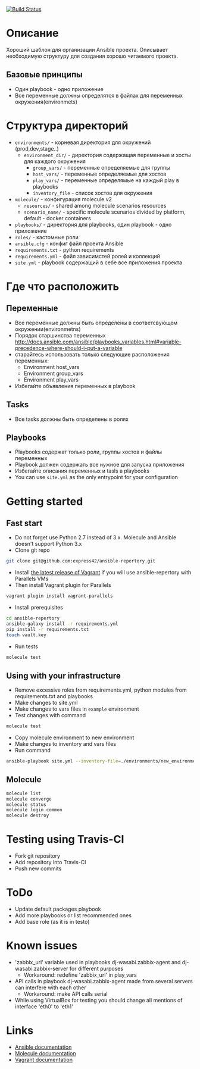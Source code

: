 [![Build Status](https://travis-ci.org/express42/ansible-repertory.svg?branch=master)](https://travis-ci.org/express42/ansible-repertory)

# Описание
Хороший шаблон для организации Ansible проекта. Описывает необходимую структуру для создания хорошо читаемого проекта.

## Базовые принципы
* Один playbook - одно приложение
* Все переменные должны определятся в файлах для переменных окружения(environmets) 

# Структура директорий

* `environments/` - корневая директория для окружений (prod,dev,stage..)
  * `environment_dir/` - директория содержащая переменные и хосты для каждого окружения
    * `group_vars/` - переменные определяемые для группы
    * `host_vars/` - переменные определяемые для хостов
    * `play_vars/` - переменные определямые на каждый play в playbooks
    * `inventory_file` - список хостов для окружения
* `molecule/` - конфигурация molecule v2
  * `resources/` - shared among molecule scenarios resources
  * `scenario_name/` - specific molecule scenarios divided by platform, default - docker containers
* `playbooks/` - директория для playbooks, один playbook - одно приложение
* `roles/` - кастомные роли
* `ansible.cfg` - конфиг файл проекта Ansible
* `requirements.txt` - python requirements
* `requirements.yml` - файл зависимстей ролей и коллекций
* `site.yml` - playbook содержащий в себе все приложения проекта

# Где что расположить

## Переменные
* Все переменные должны быть определены в соответсвующем окружении(environmetns)
* Порядок старшинства переменных http://docs.ansible.com/ansible/playbooks_variables.html#variable-precedence-where-should-i-put-a-variable
* старайтесь использовать только следующие расположения переменных:
  * Environment host_vars
  * Environment group_vars
  * Environment play_vars
* Избегайте объявления переменных в playbook

## Tasks
* Все tasks должны быть определены в ролях

## Playbooks
* Playbooks содержат только роли, группы хостов и файлы переменных
* Playbook должен содержать все нужное для запуска приложения
* Избегайте описания переменных и tasls в playbooks
* You can use `site.yml` as the only entrypoint for your configuration

# Getting started

## Fast start
* Do not forget use Python 2.7 instead of 3.x. Molecule and Ansible doesn't support Python 3.x
* Clone git repo
```sh
git clone git@github.com:express42/ansible-repertory.git
``` 
* Install [the latest release of Vagrant][Vagrant] if you will use ansible-repertory with Parallels VMs
* Then install Vagrant plugin for Parallels
```sh
vagrant plugin install vagrant-parallels
```
* Install prerequisites
```sh
cd ansible-repertory
ansible-galaxy install -r requirements.yml
pip install -r requirements.txt
touch vault.key
```
* Run tests
```sh
molecule test
```

## Using with your infrastructure
* Remove excessive roles from requirements.yml, python modules from requirements.txt and playbooks
* Make changes to site.yml
* Make changes to vars files in `example` environment
* Test changes with command
```sh
molecule test
```
* Copy molecule environment to new environment
* Make changes to inventory and vars files
* Run command
```sh
ansible-playbook site.yml --inventory-file=./environments/new_environment/inventory
```
## Molecule

```sh
molecule list
molecule converge
molecule status
molecule login common
molecule destroy
```

# Testing using Travis-CI
* Fork git repository
* Add repository into Travis-CI
* Push new commits

# ToDo
* Update default packages playbook
* Add more playbooks or list recommended ones
* Add base role (as it is in testo)

# Known issues
* 'zabbix_url' variable used in playbooks dj-wasabi.zabbix-agent and dj-wasabi.zabbix-server for different purposes
  * Workaround: redefine 'zabbix_url' in play_vars
* API calls in playbook dj-wasabi.zabbix-agent made from several servers can interfere with each other
  * Workaround: make API calls serial
* While using VirtualBox for testing you should change all mentions of interface 'eth0' to 'eth1'

# Links
* [Ansible documentation](https://docs.ansible.com/ansible/index.html "Ansible documentation")
* [Molecule documentation](https://molecule.readthedocs.io/en/master/ "Molecule documentation")
* [Vagrant documentation](https://www.vagrantup.com/docs/ "Vagrant documentation")

[Vagrant]: https://www.vagrantup.com/downloads.html "Vagrant"
